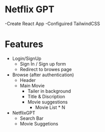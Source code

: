 # Netflix GPT

-Create React App
-Configuired TailwindCSS

# Features

- Login/SignUp
    - Sign In / Sign up form
    - Redirect to browes page
- Browse (after authentication)
    - Header
    - Main Movie
        - Tailer in background
        - Title & Discription
        - Movie suggestions
            - Movie List * N
- NetflixGPT
    - Search Bar
    - Movie Suggetions